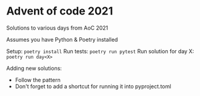# Advent of code 2021

Solutions to various days from AoC 2021

Assumes you have Python & Poetry installed

Setup: `poetry install`
Run tests: `poetry run pytest`
Run solution for day X: `poetry run day<X>`

Adding new solutions:
* Follow the pattern
* Don't forget to add a shortcut for running it into pyproject.toml